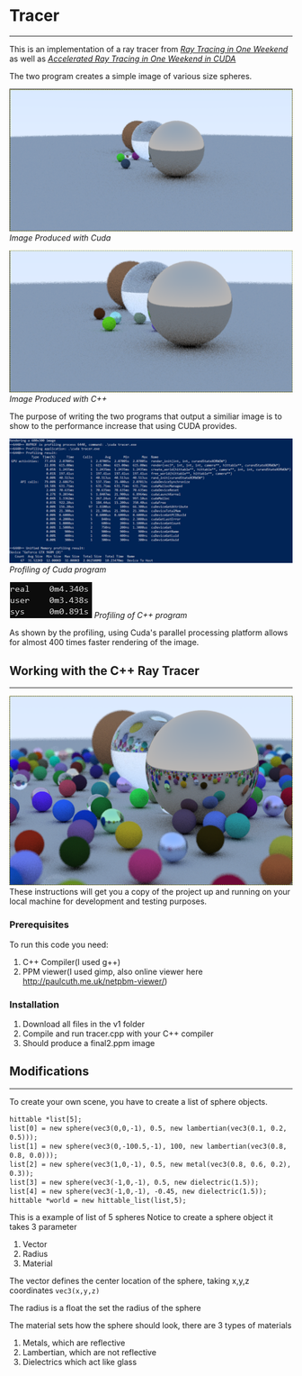 # Tracer
---

This is an implementation of a ray tracer from [*Ray Tracing in One Weekend*](https://raytracing.github.io/books/RayTracingInOneWeekend.html#metal) as well as [*Accelerated Ray Tracing in One Weekend in CUDA*](https://devblogs.nvidia.com/accelerated-ray-tracing-cuda/)

The two program creates a simple image of various size spheres.

![Image Produced with Cuda](/Spheres.PNG "Image Produced with Cuda")
*Image Produced with Cuda*


![Image Produced with C++](/cppSpheres.PNG "Image Produced with C++")
*Image Produced with C++*


The purpose of writing the two programs that output a similiar image is to show to the performance increase that using CUDA provides.
 
![Profiling of Cuda program](/cudaProfile.PNG "Profiling of Cuda program")
*Profiling of Cuda program*

![Profiling of C++ program](/cppProfile.PNG "Profiling of C++ program")
*Profiling of C++ program*

As shown by the profiling, using Cuda's parallel processing platform allows for almost 400 times faster rendering of the image. 

## Working with the C++ Ray Tracer
---
![Image Produced](/Capture.PNG)
These instructions will get you a copy of the project up and running on your local machine for development and testing purposes.

### Prerequisites
To run this code you need:
1. C++ Compiler(I used g++)
2. PPM viewer(I used gimp, also online viewer here http://paulcuth.me.uk/netpbm-viewer/)

### Installation
1. Download all files in the v1 folder
2. Compile and run tracer.cpp with your C++ compiler
3. Should produce a final2.ppm image

## Modifications
---
To create your own scene, you have to create a list of sphere objects.
```
hittable *list[5];
list[0] = new sphere(vec3(0,0,-1), 0.5, new lambertian(vec3(0.1, 0.2, 0.5)));
list[1] = new sphere(vec3(0,-100.5,-1), 100, new lambertian(vec3(0.8, 0.8, 0.0)));
list[2] = new sphere(vec3(1,0,-1), 0.5, new metal(vec3(0.8, 0.6, 0.2), 0.3));
list[3] = new sphere(vec3(-1,0,-1), 0.5, new dielectric(1.5));
list[4] = new sphere(vec3(-1,0,-1), -0.45, new dielectric(1.5));
hittable *world = new hittable_list(list,5);
```
This is a example of list of 5 spheres
Notice to create a sphere object it takes 3 parameter
1. Vector
2. Radius
3. Material

The vector defines the center location of the sphere, taking x,y,z coordinates
`vec3(x,y,z)`

The radius is a float the set the radius of the sphere

The material sets how the sphere should look, there are 3 types of materials
1. Metals, which are reflective
2. Lambertian, which are not reflective
3. Dielectrics which act like glass
